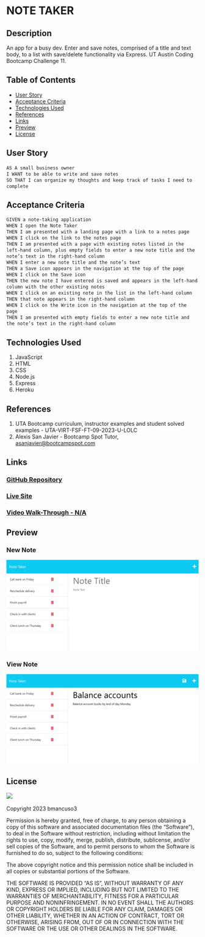 # NOTE TAKER

## Description
An app for a busy dev.  Enter and save notes, comprised of a title and text body, to a list with save/delete functionality via Express. 
UT Austin Coding Bootcamp Challenge 11.

## Table of Contents
* [User Story](#user-story)
* [Acceptance Criteria](#acceptance-criteria)
* [Technologies Used](#technologies-used)
* [References](#references)
* [Links](#links)
* [Preview](#preview)
* [License](#license)

## User Story
```
AS A small business owner
I WANT to be able to write and save notes
SO THAT I can organize my thoughts and keep track of tasks I need to complete
```

## Acceptance Criteria
```
GIVEN a note-taking application
WHEN I open the Note Taker
THEN I am presented with a landing page with a link to a notes page
WHEN I click on the link to the notes page
THEN I am presented with a page with existing notes listed in the left-hand column, plus empty fields to enter a new note title and the note’s text in the right-hand column
WHEN I enter a new note title and the note’s text
THEN a Save icon appears in the navigation at the top of the page
WHEN I click on the Save icon
THEN the new note I have entered is saved and appears in the left-hand column with the other existing notes
WHEN I click on an existing note in the list in the left-hand column
THEN that note appears in the right-hand column
WHEN I click on the Write icon in the navigation at the top of the page
THEN I am presented with empty fields to enter a new note title and the note’s text in the right-hand column
```

## Technologies Used
1. JavaScript
2. HTML
3. CSS
4. Node.js
5. Express
6. Heroku

## References
1. UTA Bootcamp curriculum, instructor examples and student solved examples - UTA-VIRT-FSF-FT-09-2023-U-LOLC
2. Alexis San Javier - Bootcamp Spot Tutor, asanjavier@bootcampspot.com

## Links
### <a href="https://github.com/bmancuso3/note-taker">GitHub Repository</a>

### <a href="https://notes-app-challenge-11-a7b13332d6d0.herokuapp.com/">Live Site</a>

### <a href="">Video Walk-Through - N/A</a>

## Preview

### New Note
<img src='./Assets/Note Page Ex.png' alt='EX1'/>

### View Note
<img src='./Assets/Note View Ex.png' alt='EX2'/>


## License
<img src='https://img.shields.io/badge/License-MIT-yellow.svg?style=for-the-badge'>

Copyright  2023  bmancuso3

Permission is hereby granted, free of charge, to any person obtaining a copy of this software and associated documentation files (the “Software”), to deal in the Software without restriction, including without limitation the rights to use, copy, modify, merge, publish, distribute, sublicense, and/or sell copies of the Software, and to permit persons to whom the Software is furnished to do so, subject to the following conditions:

The above copyright notice and this permission notice shall be included in all copies or substantial portions of the Software.

THE SOFTWARE IS PROVIDED “AS IS”, WITHOUT WARRANTY OF ANY KIND, EXPRESS OR IMPLIED, INCLUDING BUT NOT LIMITED TO THE WARRANTIES OF MERCHANTABILITY, FITNESS FOR A PARTICULAR PURPOSE AND NONINFRINGEMENT. IN NO EVENT SHALL THE AUTHORS OR COPYRIGHT HOLDERS BE LIABLE FOR ANY CLAIM, DAMAGES OR OTHER LIABILITY, WHETHER IN AN ACTION OF CONTRACT, TORT OR OTHERWISE, ARISING FROM, OUT OF OR IN CONNECTION WITH THE SOFTWARE OR THE USE OR OTHER DEALINGS IN THE SOFTWARE.